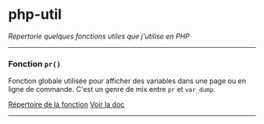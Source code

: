 php-util
========

*Répertorie quelques fonctions utiles que j'utilise en PHP*

---

### Fonction `pr()`

Fonction globale utilisée pour afficher des variables dans une page ou en ligne de commande. C'est un genre de mix entre `pr` et `var_dump`.

[Répertoire de la fonction](pr/)
[Voir la doc](pr/PR-README.md)

---
